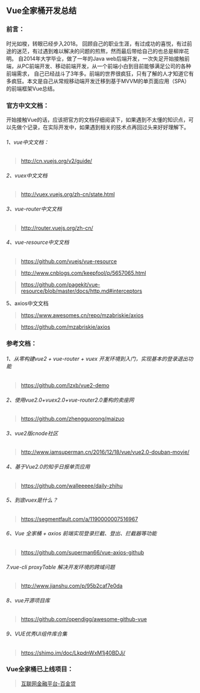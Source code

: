 ## Vue全家桶开发总结
### 前言：
时光如梭，转眼已经步入2018。
回顾自己的职业生涯，有过成功的喜悦，有过前途的迷茫，有过遇到难以解决的问题的煎熬，然而最后带给自己的也总是柳岸花明。
自2014年大学毕业，做了一年的Java web后端开发，一次失足开始接触前端，从PC前端开发、移动前端开发，从一个前端小白到目前能够满足公司的各种前端需求，
自己已经战斗了3年多。前端的世界很疯狂，只有了解的人才知道它有多疯狂。本文是自己从常规移动端开发迁移到基于MVVM的单页面应用（SPA）的前端框架Vue总结。
### 官方中文文档：
开始接触Vue的话，应该把官方的文档仔细阅读下，如果遇到不太懂的知识点，可以先做个记录，在实际开发中，如果遇到相关的技术点再回过头来好好理解下。
###### 1、vue中文文档：
>http://cn.vuejs.org/v2/guide/
	
###### 2、vuex中文文档

>http://vuex.vuejs.org/zh-cn/state.html

###### 3、vue-router中文文档
>http://router.vuejs.org/zh-cn/
	
###### 4、vue-resource中文文档
>https://github.com/vuejs/vue-resource

>http://www.cnblogs.com/keepfool/p/5657065.html

>https://github.com/pagekit/vue-resource/blob/master/docs/http.md#interceptors

5、axios中文文档
>https://www.awesomes.cn/repo/mzabriskie/axios

>https://github.com/mzabriskie/axios

### 参考文档：
###### 1、从零构建vue2 + vue-router + vuex 开发环境到入门，实现基本的登录退出功能 
>https://github.com/lzxb/vue2-demo

###### 2、使用vue2.0+vuex2.0+vue-router2.0重构的卖座网
>https://github.com/zhengguorong/maizuo

###### 3、vue2版cnode社区
>http://www.iamsuperman.cn/2016/12/18/vue/vue2.0-douban-movie/

###### 4、基于Vue2.0的知乎日报单页应用
>https://github.com/walleeeee/daily-zhihu

###### 5、到底vuex是什么？
>https://segmentfault.com/a/1190000007516967

###### 6、Vue 全家桶 + axios 前端实现登录拦截、登出、拦截器等功能 
>https://github.com/superman66/vue-axios-github

###### 7.vue-cli proxyTable 解决开发环境的跨域问题
>http://www.jianshu.com/p/95b2caf7e0da

###### 8、vue开源项目库
>https://github.com/opendigg/awesome-github-vue

###### 9、VUE优秀UI组件库合集
>https://shimo.im/doc/LkpdnWxM1j40BDJj/

### Vue全家桶已上线项目：
>[互联网金融平台-百金贷](https://m.baijindai.com/#/)
